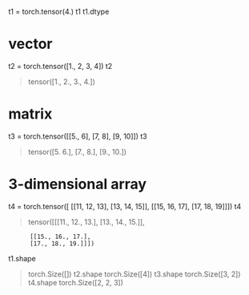
t1 = torch.tensor(4.)
t1
t1.dtype

# vector
t2 = torch.tensor([1., 2, 3, 4])
t2 
> tensor([1., 2., 3., 4.])

# matrix
t3 = torch.tensor([[5., 6], [7, 8], [9, 10]])
t3
> tensor([5. 6.],
          [7., 8.],
          [9., 10.])


# 3-dimensional array
t4 = torch.tensor([
[[11, 12, 13],
[13, 14, 15]], 
[[15, 16, 17],
[17, 18, 19]]])
t4
> tensor([[[11., 12., 13.], 
          [13., 14., 15.]], 
 
          [[15., 16., 17.], 
          [17., 18., 19.]]])


t1.shape
> torch.Size([])
t2.shape
> torch.Size([4])
t3.shape
> torch.Size([3, 2])
t4.shape
> torch.Size([2, 2, 3])
